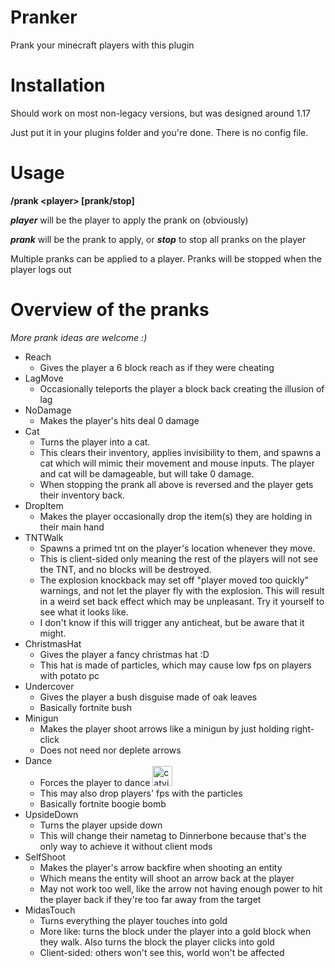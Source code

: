 # Pranker
Prank your minecraft players with this plugin

# Installation
Should work on most non-legacy versions, but was designed around 1.17

Just put it in your plugins folder and you're done. There is no config file.

# Usage
**/prank \<player\> [prank/stop]**

***player*** will be the player to apply the prank on (obviously)

***prank*** will be the prank to apply, or ***stop*** to stop all pranks on the player

Multiple pranks can be applied to a player. Pranks will be stopped when the player logs out

# Overview of the pranks
*More prank ideas are welcome :)*
- Reach
  - Gives the player a 6 block reach as if they were cheating
- LagMove
  - Occasionally teleports the player a block back creating the illusion of lag
- NoDamage
  - Makes the player's hits deal 0 damage
- Cat
  - Turns the player into a cat.
  - This clears their inventory, applies invisibility to them, and spawns a cat which will mimic their movement and mouse inputs. The player and cat will be damageable, but will take 0 damage.
  - When stopping the prank all above is reversed and the player gets their inventory back.
- DropItem
  - Makes the player occasionally drop the item(s) they are holding in their main hand
- TNTWalk
  - Spawns a primed tnt on the player's location whenever they move.
  - This is client-sided only meaning the rest of the players will not see the TNT, and no blocks will be destroyed.
  - The explosion knockback may set off "player moved too quickly" warnings, and not let the player fly with the explosion. This will result in a weird set back effect which may be unpleasant. Try it yourself to see what it looks like.
  - I don't know if this will trigger any anticheat, but be aware that it might.
- ChristmasHat
  - Gives the player a fancy christmas hat :D
  - This hat is made of particles, which may cause low fps on players with potato pc
- Undercover
  - Gives the player a bush disguise made of oak leaves
  - Basically fortnite bush
- Minigun
  - Makes the player shoot arrows like a minigun by just holding right-click
  - Does not need nor deplete arrows
- Dance
  - Forces the player to dance <img alt="catvibe" src="https://pafias.me/catvibe.gif" width="32" height="32"/>
  - This may also drop players' fps with the particles
  - Basically fortnite boogie bomb
- UpsideDown
  - Turns the player upside down
  - This will change their nametag to Dinnerbone because that's the only way to achieve it without client mods
- SelfShoot
  - Makes the player's arrow backfire when shooting an entity
  - Which means the entity will shoot an arrow back at the player
  - May not work too well, like the arrow not having enough power to hit the player back if they're too far away from the target
- MidasTouch
  - Turns everything the player touches into gold
  - More like: turns the block under the player into a gold block when they walk. Also turns the block the player clicks into gold
  - Client-sided: others won't see this, world won't be affected
